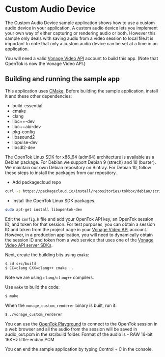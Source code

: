 # Custom Audio Device

The Custom Audio Device sample application shows how to use a custom audio
device in your application. A custom audio device lets you implement your own
way of either capturing or rendering audio or both. However this sample only 
deals with saving audio from a video session to local file.It is important 
to note that only a custom audio device can be set at a time in an application.

You will need a valid [Vonage Video API](https://tokbox.com/developer/)
account to build this app. (Note that OpenTok is now the Vonage Video API.)

## Building and running the sample app

This application uses [CMake](https://cmake.org). Before building
the sample application, install it and these other dependencies:

  - build-essential
  - cmake
  - clang
  - libc++-dev
  - libc++abi-dev
  - pkg-config
  - libasound2
  - libpulse-dev
  - libsdl2-dev

The OpenTok Linux SDK for x86_64 (adm64) architecture is available as a Debian
package. For Debian we support Debian 9 (strech) and 10 (buster). We maintain
our own Debian repository on Bintray. For Debian 10, follow these steps
to install the packages from our repository.

* Add packagecloud repo

```bash
curl -s https://packagecloud.io/install/repositories/tokbox/debian/script.deb.sh | sudo bash
```



* Install the OpenTok Linux SDK packages.

```bash
sudo apt-get install libopentok-dev
```

Edit the `config.h` file and add your OpenTok API key,
an OpenTok session ID, and token for that session. For test purposes,
you can obtain a session ID and token from the project page in your
[Vonage Video API](https://tokbox.com/developer/) account. However,
in a production application, you will need to dynamically obtain the session
ID and token from a web service that uses one of
the [Vonage Video API server SDKs](https://tokbox.com/developer/sdks/server/).

Next, create the building bits using `cmake`:

```bash
$ cd src/build
$ CC=clang CXX=clang++ cmake ..
```

Note we are using `clang/clang++` compilers.

Use `make` to build the code:

```bash
$ make
```

When the `vonage_custom_renderer` binary is built, run it:

```bash
$ ./vonage_custom_renderer
```

You can use the [OpenTok Playground](https://tokbox.com/developer/tools/playground/)
to connect to the OpenTok session in a web browser and all the audio from the session will be saved in audio_out.pcm in the src/build folder. Format of the audio is - RAW 16-bit 16KHz little-endian PCM

 
You can end the sample application by typing Control + C in the console.


